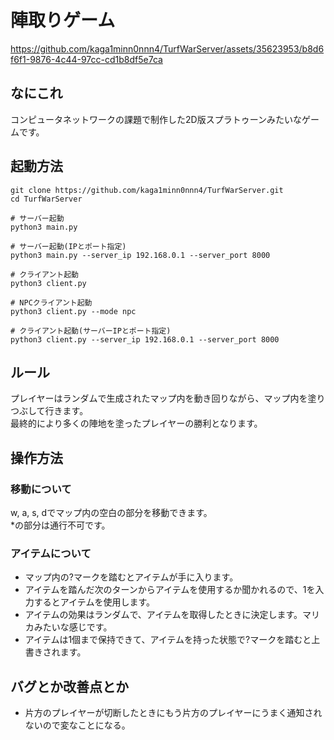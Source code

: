 # 陣取りゲーム

https://github.com/kaga1minn0nnn4/TurfWarServer/assets/35623953/b8d6f6f1-9876-4c44-97cc-cd1b8df5e7ca

## なにこれ
コンピュータネットワークの課題で制作した2D版スプラトゥーンみたいなゲームです。

## 起動方法
    git clone https://github.com/kaga1minn0nnn4/TurfWarServer.git
    cd TurfWarServer

    # サーバー起動
    python3 main.py

    # サーバー起動(IPとポート指定)
    python3 main.py --server_ip 192.168.0.1 --server_port 8000

    # クライアント起動
    python3 client.py

    # NPCクライアント起動
    python3 client.py --mode npc

    # クライアント起動(サーバーIPとポート指定)
    python3 client.py --server_ip 192.168.0.1 --server_port 8000

## ルール
プレイヤーはランダムで生成されたマップ内を動き回りながら、マップ内を塗りつぶして行きます。\
最終的により多くの陣地を塗ったプレイヤーの勝利となります。

## 操作方法
### 移動について
w, a, s, dでマップ内の空白の部分を移動できます。\
*の部分は通行不可です。

### アイテムについて
- マップ内の?マークを踏むとアイテムが手に入ります。
- アイテムを踏んだ次のターンからアイテムを使用するか聞かれるので、1を入力するとアイテムを使用します。
- アイテムの効果はランダムで、アイテムを取得したときに決定します。マリカみたいな感じです。
- アイテムは1個まで保持できて、アイテムを持った状態で?マークを踏むと上書きされます。

## バグとか改善点とか
- 片方のプレイヤーが切断したときにもう片方のプレイヤーにうまく通知されないので変なことになる。
